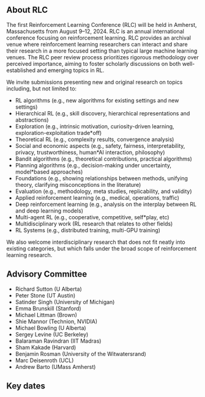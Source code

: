 ## About RLC
The first Reinforcement Learning Conference (RLC) will be held in Amherst, Massachusetts from August 9–12, 2024. RLC is an annual international conference focusing on reinforcement learning. RLC provides an archival venue where reinforcement learning researchers can interact and share their research in a more focused setting than typical large machine learning venues. The RLC peer review process prioritizes rigorous methodology over perceived importance, aiming to foster scholarly discussions on both well-established and emerging topics in RL.


We invite submissions presenting new and original research on topics including, but not limited to:

* RL algorithms (e.g., new algorithms for existing settings and new settings)
* Hierarchical RL (e.g., skill discovery, hierarchical representations and abstractions)
* Exploration (e.g., intrinsic motivation, curiosity-driven learning, exploration-exploitation trade*off)
* Theoretical RL (e.g., complexity results, convergence analysis)
* Social and economic aspects  (e.g., safety, fairness, interpretability, privacy, trustworthiness, human*AI interaction, philosophy)
* Bandit algorithms (e.g., theoretical contributions, practical algorithms)
* Planning algorithms (e.g., decision-making under uncertainty, model*based approaches) 
* Foundations (e.g., showing relationships between methods, unifying theory, clarifying misconceptions in the literature)
* Evaluation (e.g., methodology, meta studies, replicability, and validity)
* Applied reinforcement learning (e.g., medical, operations, traffic)
* Deep reinforcement learning (e.g., analysis on the interplay between RL and deep learning models)
* Multi-agent RL (e.g., cooperative, competitive, self*play, etc)
* Multidisciplinary work (RL research that relates to other fields)
* RL Systems (e.g., distributed training, multi-GPU training)

We also welcome interdisciplinary research that does not fit neatly into existing categories, but which falls under the broad scope of reinforcement learning research.

## Advisory Committee

* Richard Sutton (U Alberta)
* Peter Stone (UT Austin)
* Satinder Singh (University of Michigan)
* Emma Brunskill (Stanford)
* Michael Littman (Brown)
* Shie Mannor (Technion, NVIDIA)
* Michael Bowling (U Alberta)
* Sergey Levine (UC Berkeley)
* Balaraman Ravindran (IIT Madras)
* Sham Kakade (Harvard)
* Benjamin Rosman (University of the Witwatersrand)
* Marc Deisenroth (UCL)
* Andrew Barto (UMass Amherst)

## Key dates
